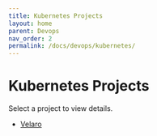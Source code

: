 ```yaml
---
title: Kubernetes Projects
layout: home
parent: Devops
nav_order: 2
permalink: /docs/devops/kubernetes/
---
```


# Kubernetes Projects

Select a project to view details.

- [Velaro](/docs/devops/kubernetes/velaro/)

